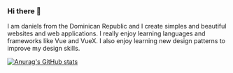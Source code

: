 ### Hi there 👋

I am daniels from the Dominican Republic and I create simples and beautiful websites and web applications. I really enjoy learning languages and frameworks like Vue and VueX. I also enjoy learning new design patterns to improve my design skills.

[![Anurag's GitHub stats](https://github-readme-stats.vercel.app/api?username=Daniels-not)](https://github.com/anuraghazra/github-readme-stats)
